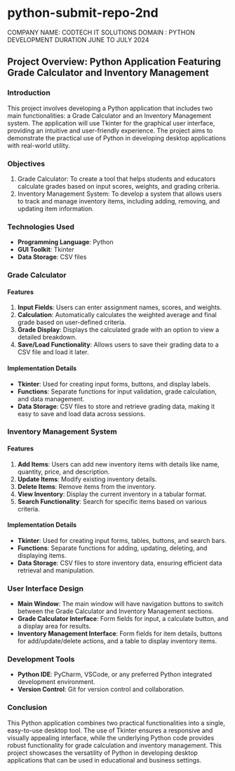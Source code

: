 # python-submit-repo-2nd

COMPANY NAME: CODTECH IT SOLUTIONS
DOMAIN : PYTHON DEVELOPMENT
DURATION JUNE TO JULY 2024 

## Project Overview: Python Application Featuring Grade Calculator and Inventory Management

### Introduction
This project involves developing a Python application that includes two main functionalities: a Grade Calculator and an Inventory Management system. The application will use Tkinter for the graphical user interface, providing an intuitive and user-friendly experience. The project aims to demonstrate the practical use of Python in developing desktop applications with real-world utility.

### Objectives
1. Grade Calculator: To create a tool that helps students and educators calculate grades based on input scores, weights, and grading criteria.
2. Inventory Management System: To develop a system that allows users to track and manage inventory items, including adding, removing, and updating item information.

### Technologies Used
- **Programming Language**: Python
- **GUI Toolkit**: Tkinter
- **Data Storage**: CSV files

### Grade Calculator
#### Features
1. **Input Fields**: Users can enter assignment names, scores, and weights.
2. **Calculation**: Automatically calculates the weighted average and final grade based on user-defined criteria.
3. **Grade Display**: Displays the calculated grade with an option to view a detailed breakdown.
4. **Save/Load Functionality**: Allows users to save their grading data to a CSV file and load it later.

#### Implementation Details
- **Tkinter**: Used for creating input forms, buttons, and display labels.
- **Functions**: Separate functions for input validation, grade calculation, and data management.
- **Data Storage**: CSV files to store and retrieve grading data, making it easy to save and load data across sessions.

### Inventory Management System
#### Features
1. **Add Items**: Users can add new inventory items with details like name, quantity, price, and description.
2. **Update Items**: Modify existing inventory details.
3. **Delete Items**: Remove items from the inventory.
4. **View Inventory**: Display the current inventory in a tabular format.
5. **Search Functionality**: Search for specific items based on various criteria.

#### Implementation Details
- **Tkinter**: Used for creating input forms, tables, buttons, and search bars.
- **Functions**: Separate functions for adding, updating, deleting, and displaying items.
- **Data Storage**: CSV files to store inventory data, ensuring efficient data retrieval and manipulation.

### User Interface Design
- **Main Window**: The main window will have navigation buttons to switch between the Grade Calculator and Inventory Management sections.
- **Grade Calculator Interface**: Form fields for input, a calculate button, and a display area for results.
- **Inventory Management Interface**: Form fields for item details, buttons for add/update/delete actions, and a table to display inventory items.

### Development Tools
- **Python IDE**: PyCharm, VSCode, or any preferred Python integrated development environment.
- **Version Control**: Git for version control and collaboration.

### Conclusion
This Python application combines two practical functionalities into a single, easy-to-use desktop tool. The use of Tkinter ensures a responsive and visually appealing interface, while the underlying Python code provides robust functionality for grade calculation and inventory management. This project showcases the versatility of Python in developing desktop applications that can be used in educational and business settings.
